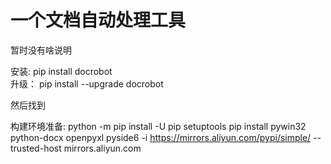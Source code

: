 # 一个文档自动处理工具

暂时没有啥说明

安装:  pip install docrobot  
升级： pip install --upgrade docrobot

然后找到

构建环境准备:
python -m pip install -U pip setuptools
pip install pywin32 python-docx openpyxl pyside6 -i https://mirrors.aliyun.com/pypi/simple/ --trusted-host mirrors.aliyun.com

